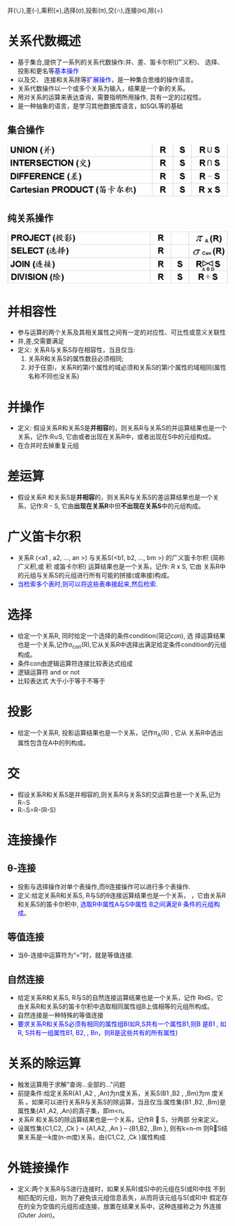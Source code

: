 并(∪),差(-),乘积(×),选择(σ),投影(π),交(∩),连接(⨝),除(÷)

# 关系代数概述
* 基于集合,提供了一系列的关系代数操作:并、差、笛卡尔积(广义积)、 选择、投影和更名等<font color = blue>基本操作</font>
* 以及交、 连接和关系除等<font color = blue>扩展操作</font>，是一种集合思维的操作语言。
* 关系代数操作以一个或多个关系为输入，结果是一个新的关系。
* 用对关系的运算来表达查询，需要指明所用操作, 具有一定的过程性。
* 是一种抽象的语言，是学习其他数据库语言，如SQL等的基础

## 集合操作
![IMAGE](resources/A9126C5686972B9F0691C1C449BFDD9B.jpg)

## 纯关系操作
![IMAGE](resources/B22B47598BC3B16951215AEEE8B9D81E.jpg)

# 并相容性
* 参与运算的两个关系及其相关属性之间有一定的对应性、可比性或意义关联性
* 并,差,交需要满足
* 定义: 关系R与关系S存在相容性，当且仅当:
    1. 关系R和关系S的属性数目必须相同;
    2. 对于任意i，关系R的第i个属性的域必须和关系S的第i个属性的域相同(属性名称不同也没关系)

# 并操作
* 定义: 假设关系R和关系S是**并相容**的，则关系R与关系S的并运算结果也是一个关系，记作:R∪S, 它由或者出现在关系R中，或者出现在S中的元组构成。
* 在合并时去掉重复元组

# 差运算
* 假设关系R 和关系S是**并相容**的，则关系R与关系S的差运算结果也是一个关系，记作:R - S, 它由**出现在关系R**中但**不出现在关系S**中的元组构成。

# 广义笛卡尔积
* 关系R (<a1 , a2, ..., an >) 与关系S(<b1, b2, ..., bm >) 的广义笛卡尔积 (简称广义积,或 积 或笛卡尔积) 运算结果也是一个关系，记作: R x S, 它由 关系R中的元组与关系S的元组进行所有可能的拼接(或串接)构成。
* <font color=blue>当检索多个表时,则可以将这些表串接起来,然后检索.</font>

# 选择
* 给定一个关系R, 同时给定一个选择的条件condition(简记con), 选 择运算结果也是一个关系,记作σ<sub>con</sub>(R),它从关系R中选择出满足给定条件condition的元组构成。
* 条件con由逻辑运算符连接比较表达式组成
* 逻辑运算符 and or not
* 比较表达式 大于小于等于不等于

# 投影
* 给定一个关系R, 投影运算结果也是一个关系，记作π<sub>A</sub>(R) , 它从 关系R中选出属性包含在A中的列构成。

# 交
* 假设关系R和关系S是并相容的,则关系R与关系S的交运算也是一个关系,记为R∩S
* R∩S=R-(R-S)

# 连接操作
## θ-连接
* 投影与选择操作对单个表操作,而θ连接操作可以进行多个表操作.
* 定义:给定关系R和关系S, R与S的θ连接运算结果也是一个关系， ，它由关系R和关系S的笛卡尔积中, <font color = blue>选取R中属性A与S中属性 B之间满足θ 条件的元组构成</font>。

## 等值连接
* 当θ-连接中运算符为“=”时，就是等值连接.

## 自然连接
* 给定关系R和关系S, R与S的自然连接运算结果也是一个关系，记作 R⨝S，它由关系R和关系S的笛卡尔积中选取相同属性组B上值相等的元组所构成。
* 自然连接是一种特殊的等值连接
* <font color = blue>要求关系R和关系S必须有相同的属性组B(如R,S共有一个属性B1,则B 是B1 , 如R, S共有一组属性B1, B2,  , Bn，则B是这些共有的所有属性)</font>

# 关系的除运算
* 触发运算用于求解"查询...全部的..."问题
* 前提条件:给定关系R(A1 ,A2 ,   ,An)为n度关系，关系S(B1 ,B2 ,  ,Bm)为m 度关系 。如果可以进行关系R与关系S的除运算，当且仅当:属性集{B1 ,B2, ,Bm}是属性集{A1 ,A2, ,An}的真子集，即m<n。
* 关系R 和关系S的除运算结果也是一个关系，记作R  S，分两部 分来定义。
* 设属性集{C1,C2,   ,Ck } = {A1,A2,   ,An } – {B1,B2,   ,Bm }, 则有k=n–m 则RS结果关系是一k度(n-m度)关系，由{C1,C2,   ,Ck }属性构成

# 外链接操作
* 定义:两个关系R与S进行连接时，如果关系R(或S)中的元组在S(或R)中找
不到相匹配的元组，则为了避免该元组信息丢失，从而将该元组与S(或R)中
假定存在的全为空值的元组形成连接，放置在结果关系中，这种连接称之为 外连接(Outer Join)。